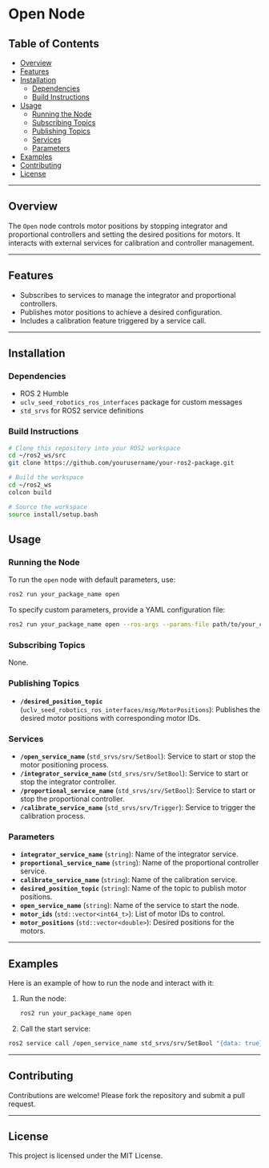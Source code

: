 # Open Node

## Table of Contents
- [Overview](#overview)
- [Features](#features)
- [Installation](#installation)
  - [Dependencies](#dependencies)
  - [Build Instructions](#build-instructions)
- [Usage](#usage)
  - [Running the Node](#running-the-node)
  - [Subscribing Topics](#subscribing-topics)
  - [Publishing Topics](#publishing-topics)
  - [Services](#services)
  - [Parameters](#parameters)
- [Examples](#examples)
- [Contributing](#contributing)
- [License](#license)

---

## Overview

The `Open` node controls motor positions by stopping integrator and proportional controllers and setting the desired positions for motors. It interacts with external services for calibration and controller management.

---

## Features

- Subscribes to services to manage the integrator and proportional controllers.
- Publishes motor positions to achieve a desired configuration.
- Includes a calibration feature triggered by a service call.

---

## Installation

### Dependencies

- ROS 2 Humble
- `uclv_seed_robotics_ros_interfaces` package for custom messages
- `std_srvs` for ROS2 service definitions

### Build Instructions

```bash
# Clone this repository into your ROS2 workspace
cd ~/ros2_ws/src
git clone https://github.com/yourusername/your-ros2-package.git

# Build the workspace
cd ~/ros2_ws
colcon build

# Source the workspace
source install/setup.bash
```
## Usage

### Running the Node

To run the `open` node with default parameters, use:

```bash
ros2 run your_package_name open
```
To specify custom parameters, provide a YAML configuration file:
```bash
ros2 run your_package_name open --ros-args --params-file path/to/your_config.yaml
```
### Subscribing Topics

None.

### Publishing Topics

- **`/desired_position_topic`** (`uclv_seed_robotics_ros_interfaces/msg/MotorPositions`): Publishes the desired motor positions with corresponding motor IDs.

### Services

- **`/open_service_name`** (`std_srvs/srv/SetBool`): Service to start or stop the motor positioning process.
- **`/integrator_service_name`** (`std_srvs/srv/SetBool`): Service to start or stop the integrator controller.
- **`/proportional_service_name`** (`std_srvs/srv/SetBool`): Service to start or stop the proportional controller.
- **`/calibrate_service_name`** (`std_srvs/srv/Trigger`): Service to trigger the calibration process.

### Parameters

- **`integrator_service_name`** (`string`): Name of the integrator service.
- **`proportional_service_name`** (`string`): Name of the proportional controller service.
- **`calibrate_service_name`** (`string`): Name of the calibration service.
- **`desired_position_topic`** (`string`): Name of the topic to publish motor positions.
- **`open_service_name`** (`string`): Name of the service to start the node.
- **`motor_ids`** (`std::vector<int64_t>`): List of motor IDs to control.
- **`motor_positions`** (`std::vector<double>`): Desired positions for the motors.

---

## Examples

Here is an example of how to run the node and interact with it:

1. Run the node:
   ```bash
   ros2 run your_package_name open
    ```
2. Call the start service:
```bash
ros2 service call /open_service_name std_srvs/srv/SetBool "{data: true}"
```
---

## Contributing

Contributions are welcome! Please fork the repository and submit a pull request.

---

## License

This project is licensed under the MIT License.
